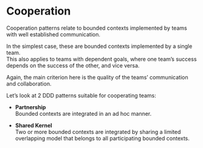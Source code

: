 # Cooperation

Cooperation patterns relate to bounded contexts implemented by teams with well established communication.

In the simplest case, these are bounded contexts implemented by a single team.  
This also applies to teams with dependent goals, where one team’s success depends on the success of the other, and vice versa.

Again, the main criterion here is the quality of the teams’ communication and collaboration.

Let’s look at 2 DDD patterns suitable for cooperating teams:

- **Partnership**  
  Bounded contexts are integrated in an ad hoc manner.

- **Shared Kernel**  
  Two or more bounded contexts are integrated by sharing a limited overlapping model that belongs to all participating bounded contexts.
